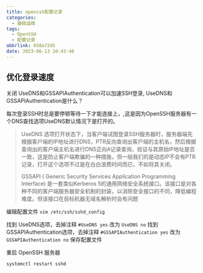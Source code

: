 ```yaml
---
title: openssh配置记录
categories:
  - 基础运维
tags:
  - OpenSSH
  - 配置记录
abbrlink: 658a72d5
date: 2023-06-13 10:43:40
---
```


## 优化登录速度

关闭 UseDNS和GSSAPIAuthentication可以加速SSH登录, UseDNS和GSSAPIAuthentication是什么？

每次登录SSH时总是要停顿等待一下才能连接上，,这是因为OpenSSH服务器有一个DNS查找选项UseDNS默认情况下是打开的。

> UseDNS 选项打开状态下，当客户端试图登录SSH服务器时，服务器端先根据客户端的IP地址进行DNS，PTR反向查询出客户端的主机名，然后根据查询出的客户端主机名进行DNS正向A记录查询，验证与其原始IP地址是否一致，这是防止客户端欺骗的一种措施，但一般我们的是动态IP不会有PTR记录，打开这个选项不过是在白白浪费时间而已，不如将其关闭。
>
> GSSAPI ( Generic Security Services Application Programming Interface) 是一套类似Kerberos 5的通用网络安全系统接口。该接口是对各种不同的客户端服务器安全机制的封装，以消除安全接口的不同，降低编程难度。但该接口在目标机器无域名解析时会有问题

编辑配置文件 `vim /etc/ssh/sshd_config`

找到 UseDNS选项，去掉注释 `#UseDNS yes` 改为 `UseDNS no`
找到 GSSAPIAuthentication选项，去掉注释 `#GSSAPIAuthentication yes` 改为 `GSSAPIAuthentication no`
保存配置文件

重启 OpenSSH 服务器

```bash
systemctl restart sshd
```
